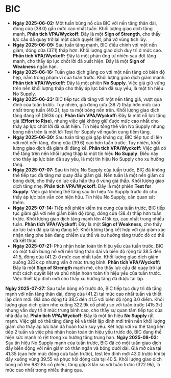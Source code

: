 # BIC

- **Ngày 2025-06-02:** Một tuần bùng nổ của BIC với nến tăng thân dài, đóng cửa (38.0) gần mức cao nhất tuần. Khối lượng giao dịch tăng mạnh. **Phân tích VPA/Wyckoff:** Đây là một **Sign of Strength**, cho thấy lực cầu đã quay trở lại một cách quyết liệt, phá vỡ vùng tích lũy.
- **Ngày 2025-06-09:** Sau tuần tăng mạnh, BIC điều chỉnh với một nến giảm, đóng cửa (37.1) thấp hơn. Khối lượng giao dịch duy trì ở mức cao. **Phân tích VPA/Wyckoff:** Đây là một phản ứng tự nhiên sau đợt tăng mạnh, cho thấy áp lực chốt lời đã xuất hiện. Đây là một **Sign of Weakness** ngắn hạn.
- **Ngày 2025-06-16:** Tuần giao dịch giằng co với một nến tăng có biên độ hẹp, nằm trong phạm vi của tuần trước. Khối lượng giao dịch giảm mạnh. **Phân tích VPA/Wyckoff:** Đây là một phiên **No Supply**. Việc giá giữ vững trên nền khối lượng thấp cho thấy áp lực bán đã suy yếu, là một tín hiệu No Supply.
- **Ngày 2025-06-23:** BIC tiếp tục đà tăng với một nến tăng giá, vượt qua đỉnh của tuần trước. Tuy nhiên, giá đóng cửa (38.7) thấp hơn mức cao nhất trong tuần (40.2), tạo ra một bóng nến trên. Khối lượng giao dịch tăng đáng kể (363k cp). **Phân tích VPA/Wyckoff:** Đây là một nỗ lực tăng giá (**Effort to Rise**), nhưng việc giá không giữ được mức cao nhất cho thấy áp lực chốt lời đã xuất hiện. Tín hiệu tổng thể vẫn No Supply nhưng bóng nến trên là một lời Test for Supply về nguồn cung tiềm tàng.
- **Ngày 2025-06-30:** Sau tuần tăng giá gặp kháng cự, BIC tiếp tục đi lên với một nến tăng, đóng cửa (39.6) cao hơn tuần trước. Tuy nhiên, khối lượng giao dịch đã giảm đi đáng kể. **Phân tích VPA/Wyckoff:** Việc giá có thể tăng trên nền khối lượng thấp là một tín hiệu **No Supply**. Điều này cho thấy áp lực bán đã suy yếu, là một tín hiệu No Supply cho xu hướng tăng.
- **Ngày 2025-07-07:** Sau tín hiệu No Supply của tuần trước, BIC đã không thể tiếp tục đà tăng mà quay đầu giảm giá. Nến tuần là một nến giảm có bóng dưới, cho thấy có lực cầu hấp thụ ở vùng giá thấp. Khối lượng giao dịch tăng nhẹ. **Phân tích VPA/Wyckoff:** Đây là một phiên **Test for Supply**. Việc giá không thể tăng sau tín hiệu No Supply trước đó cho thấy áp lực bán vẫn còn hiện hữu. Tín hiệu No Supply, cần quan sát thêm.
- **Ngày 2025-07-14:** Tiếp nối phiên kiểm tra cung của tuần trước, BIC tiếp tục giảm giá với nến giảm biên độ rộng, đóng cửa (38.4) thấp hơn tuần trước. Khối lượng giao dịch tăng mạnh lên 415k cp, cao nhất trong nhiều tuần. **Phân tích VPA/Wyckoff:** Đây là một **Sign of Weakness**, cho thấy áp lực bán đã gia tăng đáng kể. Khối lượng tăng kết hợp với giá giảm xác nhận rằng phe bán đang chiếm ưu thế và xu hướng tăng trước đó có thể đã kết thúc.
- **Ngày 2025-07-21:** Phủ nhận hoàn toàn tín hiệu yếu của tuần trước, BIC có một tuần bùng nổ với nến tăng thân dài và biên độ rộng từ 38.5 đến 41.5, đóng cửa (41.2) ở mức cao nhất tuần. Khối lượng giao dịch giảm xuống 323k cp nhưng vẫn ở mức trung bình. **Phân tích VPA/Wyckoff:** Đây là một **Sign of Strength** mạnh mẽ, cho thấy lực cầu đã quay trở lại một cách quyết liệt và phủ nhận hoàn toàn tín hiệu yếu của tuần trước. Việc thiết lập đỉnh mới cho thấy xu hướng tăng đã được tái lập.


**Ngày 2025-07-27:** Sau tuần bùng nổ trước đó, BIC tiếp tục duy trì đà tăng mạnh với nến tăng thân dài, đóng cửa (41.2) tại mức cao nhất tuần và thiết lập đỉnh mới. Giá dao động từ 38.5 đến 41.5 với biên độ rộng 3.0 điểm. Khối lượng giao dịch giảm nhẹ xuống 322.9k cổ phiếu so với tuần trước (415.3k) nhưng vẫn duy trì ở mức trung bình cao, cho thấy sự quan tâm tiếp tục của nhà đầu tư. **Phân tích VPA/Wyckoff:** Đây là một tín hiệu **No Supply** rất mạnh. Việc giá có thể tăng đáng kể và thiết lập đỉnh mới trên nền khối lượng giảm cho thấy áp lực bán đã hoàn toàn suy yếu. Kết hợp với xu thế tăng liên tiếp 2 tuần và việc phủ nhận hoàn toàn tín hiệu yếu trước đó, BIC đang thể hiện sức mạnh rõ rệt trong xu hướng tăng trung hạn.
**Ngày 2025-08-03:**
Sau tín hiệu No Supply mạnh của tuần trước, BIC đã có một tuần giao dịch đầy biến động với nến giảm có thân ngắn và bóng dưới dài. Giá mở cửa tại 41.35 (cao hơn mức đóng cửa tuần trước), test lên đỉnh mới 43.0 trước khi bị đẩy xuống vùng 39.55 và phục hồi đóng cửa tại 40.5. Khối lượng giao dịch bùng nổ lên 982.8k cổ phiếu, tăng gấp 3 lần so với tuần trước (322.9k), là mức cao nhất trong nhiều tháng qua.
